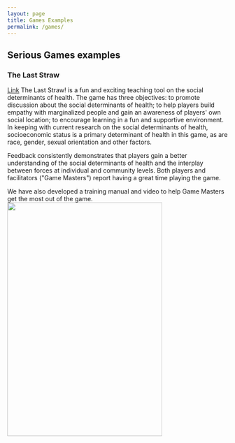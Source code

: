 ```yaml
---
layout: page
title: Games Examples
permalink: /games/
---
```


## Serious Games examples

### The Last Straw
[Link](http://www.thelaststraw.ca/)
The Last Straw! is a fun and exciting teaching tool on the social determinants of health. The game has three objectives:
to promote discussion about the social determinants of health;
to help players build empathy with marginalized people and gain an awareness of players' own social location;
to encourage learning in a fun and supportive environment.
In keeping with current research on the social determinants of health, socioeconomic status is a primary determinant of health in this game, as are race, gender, sexual orientation and other factors.

Feedback consistently demonstrates that players gain a better understanding of the social determinants of health and the interplay between forces at individual and community levels.  Both players and facilitators ("Game Masters") report having a great time playing the game.

We have also developed a training manual and video to help Game Masters get the most out of the game.
<img src="http://www.thelaststraw.ca/attachments/Image/TLS-Board.gif" width=354px height=535px>


